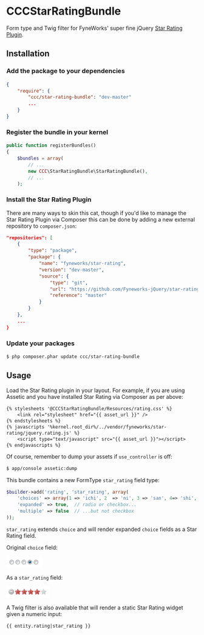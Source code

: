CCCStarRatingBundle
===================

Form type and Twig filter for FyneWorks' super fine jQuery [Star Rating Plugin](https://github.com/Fyneworks-jQuery/star-rating).

Installation
------------

### Add the package to your dependencies

``` json
{
    "require": {
        "ccc/star-rating-bundle": "dev-master"
        ...
    }
}
```

### Register the bundle in your kernel

``` php
public function registerBundles()
{
    $bundles = array(
        // ...
        new CCC\StarRatingBundle\StarRatingBundle(),
        // ...
    );
```

### Install the Star Rating Plugin

There are many ways to skin this cat, though if you'd like to manage the Star Rating Plugin via Composer this can be
done by adding a new external repository to `composer.json`:

``` json
"repositories": [
    {
        "type": "package",
        "package": {
            "name": "fyneworks/star-rating",
            "version": "dev-master",
            "source": {
                "type": "git",
                "url": "https://github.com/Fyneworks-jQuery/star-rating.git",
                "reference": "master"
            }
        }
    },
    ...
}
```

### Update your packages

``` bash
$ php composer.phar update ccc/star-rating-bundle
```

Usage
-----

Load the Star Rating plugin in your layout.  For example, if you are using Assetic and you have installed Star Rating
via Composer as per above:

``` twig
{% stylesheets '@CCCStarRatingBundle/Resources/rating.css' %}
    <link rel="stylesheet" href="{{ asset_url }}" />
{% endstylesheets %}
{% javascripts '%kernel.root_dir%/../vendor/fyneworks/star-rating/jquery.rating.js' %}
    <script type="text/javascript" src="{{ asset_url }}"></script>
{% endjavascripts %}
```

Of course, remember to dump your assets if `use_controller` is off:

``` bash
$ app/console assetic:dump
```

This bundle contains a new FormType `star_rating` field type:

``` php
$builder->add('rating', 'star_rating', array(
    'choices' => array(1 => 'ichi', 2  => 'ni', 3 => 'san', 4=> 'shi', 5 => 'go'),
    'expanded' => true,  // radio or checkbox...
    'multiple' => false  // ...but not checkbox
));
```

`star_rating` extends `choice` and will render expanded `choice` fields as a Star Rating field.

Original `choice` field:

![before](Resources/doc/before.png)

As a `star_rating` field:

![after](Resources/doc/after.png)

A Twig filter is also available that will render a static Star Rating widget given a numeric input:

``` twig
{{ entity.rating|star_rating }}
```

